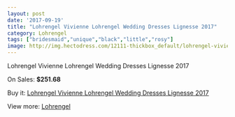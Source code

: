 ```yaml
---
layout: post
date: '2017-09-19'
title: "Lohrengel Vivienne Lohrengel Wedding Dresses Lignesse 2017"
category: Lohrengel
tags: ["bridesmaid","unique","black","little","rosy"]
image: http://img.hectodress.com/12111-thickbox_default/lohrengel-vivienne-lohrengel-wedding-dresses-lignesse-2013.jpg
---
```

Lohrengel Vivienne Lohrengel Wedding Dresses Lignesse 2017

On Sales: **$251.68**
<a href="https://www.hectodress.com/lohrengel/5954-lohrengel-vivienne-lohrengel-wedding-dresses-lignesse-2013.html"><amp-img layout="responsive" width="600" height="600" src="//img.hectodress.com/12111-thickbox_default/lohrengel-vivienne-lohrengel-wedding-dresses-lignesse-2013.jpg" alt="Lohrengel Vivienne Lohrengel Wedding Dresses Lignesse 2017 0" /></a>
<a href="https://www.hectodress.com/lohrengel/5954-lohrengel-vivienne-lohrengel-wedding-dresses-lignesse-2013.html"><amp-img layout="responsive" width="600" height="600" src="//img.hectodress.com/12113-thickbox_default/lohrengel-vivienne-lohrengel-wedding-dresses-lignesse-2013.jpg" alt="Lohrengel Vivienne Lohrengel Wedding Dresses Lignesse 2017 1" /></a>
<a href="https://www.hectodress.com/lohrengel/5954-lohrengel-vivienne-lohrengel-wedding-dresses-lignesse-2013.html"><amp-img layout="responsive" width="600" height="600" src="//img.hectodress.com/12112-thickbox_default/lohrengel-vivienne-lohrengel-wedding-dresses-lignesse-2013.jpg" alt="Lohrengel Vivienne Lohrengel Wedding Dresses Lignesse 2017 2" /></a>

Buy it: [Lohrengel Vivienne Lohrengel Wedding Dresses Lignesse 2017](https://www.hectodress.com/lohrengel/5954-lohrengel-vivienne-lohrengel-wedding-dresses-lignesse-2013.html "Lohrengel Vivienne Lohrengel Wedding Dresses Lignesse 2017")

View more: [Lohrengel](https://www.hectodress.com/103-lohrengel "Lohrengel")